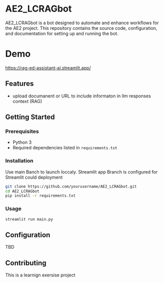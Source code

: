 # AE2_LCRAGbot

AE2_LCRAGbot is a bot designed to automate and enhance workflows for the AE2 project. This repository contains the source code, configuration, and documentation for setting up and running the bot.

# Demo

https://rag-ed-assistant-ai.streamlit.app/

## Features

- upload documanent or URL to include informaton in llm responses context (RAG)

## Getting Started

### Prerequisites

- Python 3
- Required dependencies listed in `requirements.txt`

### Installation

Use main Banch to launch loccaly.
Streamlit app Branch is configured for Streamlit could deployment

```bash
git clone https://github.com/yourusername/AE2_LCRAGbot.git
cd AE2_LCRAGbot
pip install -r requirements.txt
```

### Usage

```bash
streamlit run main.py
```

## Configuration

TBD

## Contributing

This is a learnign exersise project
